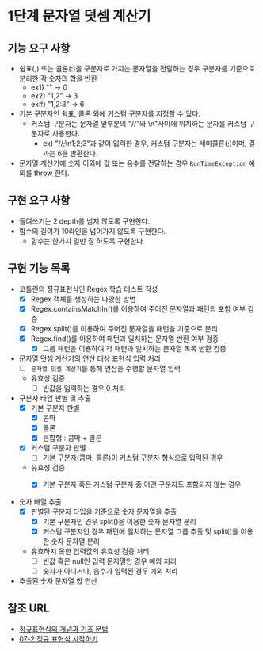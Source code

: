 1단계 문자열 덧셈 계산기
===

## 기능 요구 사항
* 쉼표(,) 또는 콜론(:)을 구분자로 가지는 문자열을 전달하는 경우 구분자를 기준으로 분리한 각 숫자의 합을 반환
  * ex1) "" -> 0
  * ex2) "1,2" -> 3
  * ex#) "1,2:3" -> 6
* 기본 구분자인 쉼표, 콜론 외에 커스텀 구분자를 지정할 수 있다.
  * 커스텀 구분자는 문자열 앞부분의 "//"와 \n"사이에 위치하는 문자를 커스텀 구분자로 사용한다.
    * ex) "//;\n1;2;3"과 같이 입력한 경우, 커스텀 구분자는 세미콜론(;)이며, 결과는 6을 반환한다.
* 문자열 계산기에 숫자 이외에 값 또는 음수를 전달하는 경우 `RunTimeException` 예외를 throw 한다.

## 구현 요구 사항
* 들여쓰기는 2 depth를 넘지 않도록 구현한다.
* 함수의 길이가 10라인을 넘어가지 않도록 구현한다.
  *  함수는 한가지 일만 잘 하도록 구현한다.

## 구현 기능 목록
* 코틀린의 정규표현식인 Regex 학습 테스트 작성
  * [x] Regex 객체를 생성하는 다양한 방법
  * [x] Regex.containsMatchIn()를 이용하여 주어진 문자열과 패턴의 포함 여부 검증
  * [x] Regex.split()를 이용하여 주어진 문자열을 패턴을 기준으로 분리
  * [x] Regex.find()를 이용하여 패턴과 일치하는 문자열 반환 여부 검증
    * [x] 그룹 패턴을 이용하여 각 패턴과 일치하는 문자열 목록 반환 검증 

* 문자열 덧셈 계산기의 연산 대상 표현식 입력 처리
  * [ ] `문자열 덧셈 계산기`를 통해 연산을 수행할 문자열 입력
  * 유효성 검증
    * [ ] 빈값을 입력하는 경우 0 처리

* 구분자 타입 판별 및 추출
  * [x] 기본 구분자 판별
    * [x] 콤마
    * [x] 콜론
    * [x] 혼합형 : 콤마 + 콜론
  * [x] 커스텀 구분자 판별
    * [ ] 기본 구분자(콤마, 콜론)이 커스텀 구분자 형식으로 입력된 경우 
  * 유효성 검증
    * [x] 기본 구분자 혹은 커스텀 구분자 중 어떤 구분자도 포함되지 않는 경우
    

* 숫자 배열 추출
  * [x] 판별된 구분자 타입을 기준으로 숫자 문자열을 추출
    * [x] 기본 구분자인 경우 split()을 이용한 숫자 문자열 분리
    * [x] 커스텀 구분자인 경우 패턴에 일치하는 문자열 그룹 추출 및 split()을 이용한 숫자 문자열 분리
  * 유효하지 못한 입력값의 유효성 검증 처리
    * [ ] 빈값 혹은 null인 입력 문자열인 경우 예외 처리
    * [ ] 숫자가 아니거나, 음수가 입력된 경우 예외 처리

* 추출된 숫자 문자열 합 연산

## 참조 URL
- [정규표현식의 개념과 기초 문법](https://soooprmx.com/%EC%A0%95%EA%B7%9C%ED%91%9C%ED%98%84%EC%8B%9D%EC%9D%98-%EA%B0%9C%EB%85%90%EA%B3%BC-%EA%B8%B0%EC%B4%88-%EB%AC%B8%EB%B2%95/)
- [07-2 정규 표현식 시작하기](https://wikidocs.net/4308)
